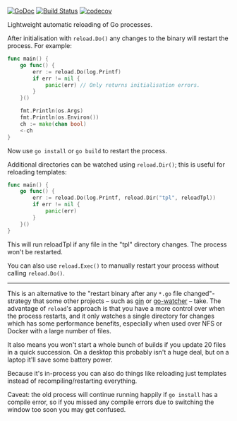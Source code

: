 [![GoDoc](https://godoc.org/github.com/teamwork/reload?status.svg)](https://godoc.org/github.com/teamwork/reload)
[![Build Status](https://travis-ci.com/Teamwork/reload.svg?branch=master)](https://travis-ci.com/Teamwork/reload)
[![codecov](https://codecov.io/gh/Teamwork/reload/branch/master/graph/badge.svg?token=n0k8YjbQOL)](https://codecov.io/gh/Teamwork/reload)

Lightweight automatic reloading of Go processes.

After initialisation with `reload.Do()` any changes to the binary will restart
the process. For example:

```go
func main() {
    go func() {
        err := reload.Do(log.Printf)
        if err != nil {
            panic(err) // Only returns initialisation errors.
        }
    }()

    fmt.Println(os.Args)
    fmt.Println(os.Environ())
    ch := make(chan bool)
    <-ch
}
```

Now use `go install` or `go build` to restart the process.

Additional directories can be watched using `reload.Dir()`; this is useful for
reloading templates:

```go
func main() {
    go func() {
        err := reload.Do(log.Printf, reload.Dir("tpl", reloadTpl))
        if err != nil {
            panic(err)
        }
    }()
}
```

This will run reloadTpl if any file in the "tpl" directory changes. The process
won't be restarted.

You can also use `reload.Exec()` to manually restart your process without
calling `reload.Do()`.

---

This is an alternative to the "restart binary after any `*.go` file
changed"-strategy that some other projects – such as
[gin](https://github.com/codegangsta/gin) or
[go-watcher](https://github.com/canthefason/go-watcher) – take.
The advantage of `reload`'s approach is that you have a more control over when
the process restarts, and it only watches a single directory for changes which
has some performance benefits, especially when used over NFS or Docker with a
large number of files.

It also means you won't start a whole bunch of builds if you update 20 files in
a quick succession. On a desktop this probably isn't a huge deal, but on a
laptop it'll save some battery power.

Because it's in-process you can also do things like reloading just templates
instead of recompiling/restarting everything.

Caveat: the old process will continue running happily if `go install` has a
compile error, so if you missed any compile errors due to switching the window
too soon you may get confused.
